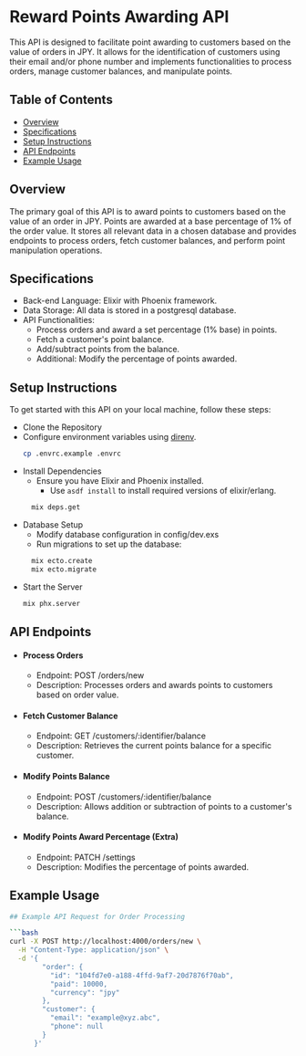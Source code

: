 # Reward Points Awarding API

This API is designed to facilitate point awarding to customers based on the value of orders in JPY. It allows for the identification of customers using their email and/or phone number and implements functionalities to process orders, manage customer balances, and manipulate points.

## Table of Contents

- [Overview](#overview)
- [Specifications](#specifications)
- [Setup Instructions](#setup-instructions)
- [API Endpoints](#api-endpoints)
- [Example Usage](#example-usage)

## Overview

The primary goal of this API is to award points to customers based on the value of an order in JPY. Points are awarded at a base percentage of 1% of the order value. It stores all relevant data in a chosen database and provides endpoints to process orders, fetch customer balances, and perform point manipulation operations.

## Specifications

- Back-end Language: Elixir with Phoenix framework.
- Data Storage: All data is stored in a postgresql database.
- API Functionalities:
  - Process orders and award a set percentage (1% base) in points.
  - Fetch a customer's point balance.
  - Add/subtract points from the balance.
  - Additional: Modify the percentage of points awarded.


## Setup Instructions

To get started with this API on your local machine, follow these steps:
- Clone the Repository
- Configure environment variables using [direnv](https://direnv.net/).
  ```bash
  cp .envrc.example .envrc
  ```
- Install Dependencies
  - Ensure you have Elixir and Phoenix installed.
    - Use `asdf install` to install required versions of elixir/erlang.
  ```bash
    mix deps.get
  ```
- Database Setup
  - Modify database configuration in config/dev.exs
  - Run migrations to set up the database:
  ```bash
    mix ecto.create
    mix ecto.migrate
  ```
- Start the Server
  ```bash
  mix phx.server
  ```



## API Endpoints

- #### Process Orders
  - Endpoint: POST /orders/new
  - Description: Processes orders and awards points to customers based on order value.
- #### Fetch Customer Balance
  - Endpoint: GET /customers/:identifier/balance
  - Description: Retrieves the current points balance for a specific customer.
- #### Modify Points Balance
  - Endpoint: POST /customers/:identifier/balance
  - Description: Allows addition or subtraction of points to a customer's balance.
- #### Modify Points Award Percentage (Extra)
  - Endpoint: PATCH /settings
  - Description: Modifies the percentage of points awarded.

## Example Usage

```bash
## Example API Request for Order Processing

```bash
curl -X POST http://localhost:4000/orders/new \
  -H "Content-Type: application/json" \
  -d '{
        "order": {
          "id": "104fd7e0-a188-4ffd-9af7-20d7876f70ab",
          "paid": 10000,
          "currency": "jpy"
        },
        "customer": {
          "email": "example@xyz.abc",
          "phone": null
        }
      }'
```

